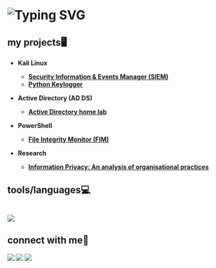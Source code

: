 <h1>
<img src="https://readme-typing-svg.herokuapp.com?font=Montserrat&size=35&duration=2500&pause=1000&color=FFFFFF&width=435&lines=hi+there!%F0%9F%91%8B;i'm+jack" alt="Typing SVG" /></a>
</h1>  
<h2>my projects🖥️</h2>

- <b>Kali Linux
  - [Security Information & Events Manager (SIEM)](https://github.com/jackam-o7/SIEM)
  - [Python Keylogger](https://github.com/jackam-o7/keylogger)
  
- <b>Active Directory (AD DS)
  - [Active Directory home lab](https://github.com/jackam-o7/ActiveDirectoryHomeLab)

- <b>PowerShell
  - [File Integrity Monitor (FIM)](https://github.com/jackam-o7/FIM)

- <b>Research
  - [Information Privacy: An analysis of organisational practices](https://github.com/jackam-o7/finalyrproject)

<h2>tools/languages💻</h2>
<br/>
    <img src="https://skillicons.dev/icons?i=kali,bash,powershell,github,git,ableton,html,elasticsearch,python,mysql,linux,notion,ps,ubuntu,wordpress" /><br>
</div>
    
<h2> connect with me💬</h2>



<a href="https://linkedin.comin/jack-maloney-a58002289/"><img src="https://img.shields.io/badge/-LinkedIn-0072b1?&style=for-the-badge&logo=linkedin&logoColor=white" /></a>
<a href="https://www.instagram.com/jackamo//"><img src="https://img.shields.io/badge/Instagram-E4405F?style=for-the-badge&logo=instagram&logoColor=white" /></a>
<a href="mailto:jackmaloney333@gmail.com"><img src="https://img.shields.io/badge/Gmail-D14836?style=for-the-badge&logo=gmail&logoColor=white" /></a>
<!--

**jackam-o7/jackam-o7** is a ✨ _special_ ✨ repository because its `README.md` (this file) appears on your GitHub profile.
## oidaoijdoaijaoiwj
Here are some ideas to get you started:

- 🔭 I’m currently working on ...
- 🌱 I’m currently learning ...
- 👯 I’m looking to collaborate on ...
- 🤔 I’m looking for help with ...
- 💬 Ask me about ...
- 📫 How to reach me: ...
- 😄 Pronouns: ...
- ⚡ Fun fact: ...
-->
